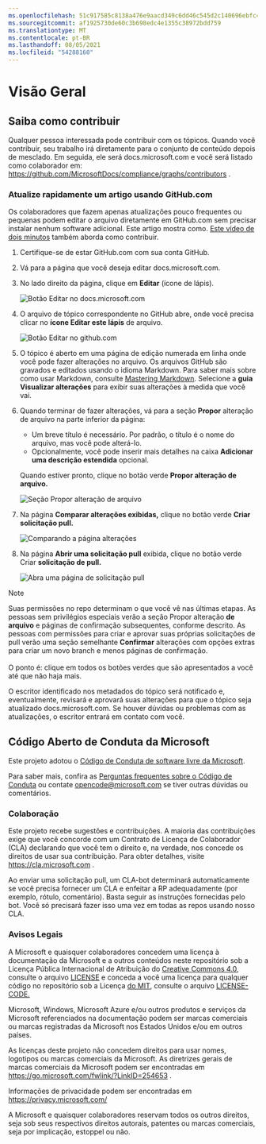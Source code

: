 ```yaml
---
ms.openlocfilehash: 51c917585c8138a476e9aacd349c6dd46c545d2c140696ebfc4d0aee6f0a67cc
ms.sourcegitcommit: af1925730de60c3b698edc4e1355c38972bdd759
ms.translationtype: MT
ms.contentlocale: pt-BR
ms.lasthandoff: 08/05/2021
ms.locfileid: "54288160"
---
```

# <a name="overview"></a>Visão Geral

## <a name="learn-how-to-contribute"></a>Saiba como contribuir

Qualquer pessoa interessada pode contribuir com os tópicos. Quando você contribuir, seu trabalho irá diretamente para o conjunto de conteúdo depois de mesclado. Em seguida, ele será docs.microsoft.com e você será listado como colaborador em: <https://github.com/MicrosoftDocs/compliance/graphs/contributors> .

### <a name="quickly-update-an-article-using-githubcom"></a>Atualize rapidamente um artigo usando GitHub.com

Os colaboradores que fazem apenas atualizações pouco frequentes ou pequenas podem editar o arquivo diretamente em GitHub.com sem precisar instalar nenhum software adicional. Este artigo mostra como. [Este vídeo de dois minutos](https://www.microsoft.com/videoplayer/embed/RE1XQTG) também aborda como contribuir.

1. Certifique-se de estar GitHub.com com sua conta GitHub.
2. Vá para a página que você deseja editar docs.microsoft.com.
3. No lado direito da página, clique em **Editar** (ícone de lápis).

   ![Botão Editar no docs.microsoft.com](compliance/media/quick-update-edit.png)

4. O arquivo de tópico correspondente no GitHub abre, onde você precisa clicar no **ícone Editar este lápis** de arquivo.

   ![Botão Editar no github.com](compliance/media/quick-update-github.png)

5. O tópico é aberto em uma página de edição numerada em linha onde você pode fazer alterações no arquivo. Os arquivos GitHub são gravados e editados usando o idioma Markdown. Para saber mais sobre como usar Markdown, consulte [Mastering Markdown](https://guides.github.com/features/mastering-markdown/). Selecione a **guia Visualizar alterações** para exibir suas alterações à medida que você vai.

6. Quando terminar de fazer alterações, vá para a seção **Propor** alteração de arquivo na parte inferior da página:

   - Um breve título é necessário. Por padrão, o título é o nome do arquivo, mas você pode alterá-lo.
   - Opcionalmente, você pode inserir mais detalhes na caixa **Adicionar uma descrição estendida** opcional.

   Quando estiver pronto, clique no botão verde **Propor alteração de arquivo.**

   ![Seção Propor alteração de arquivo](compliance/media/propose-file-change.png)

7. Na página **Comparar alterações exibidas,** clique no botão verde **Criar solicitação pull.**

   ![Comparando a página alterações](compliance/media/comparing-changes-page.png)

8. Na página **Abrir uma solicitação pull** exibida, clique no botão verde Criar **solicitação de pull.**

   ![Abra uma página de solicitação pull](compliance/media/open-a-pull-request-page.png)

> [!NOTE]
> Suas permissões no repo determinam o que você vê nas últimas etapas. As pessoas sem privilégios especiais verão a seção Propor alteração **de arquivo** e páginas de confirmação subsequentes, conforme descrito. As pessoas com permissões para criar e aprovar suas próprias solicitações de pull verão uma seção semelhante **Confirmar** alterações com opções extras para criar um novo branch e menos páginas de confirmação.<br/><br/>O ponto é: clique em todos os botões verdes que são apresentados a você até que não haja mais.

O escritor identificado nos metadados do tópico será notificado e, eventualmente, revisará e aprovará suas alterações para que o tópico seja atualizado docs.microsoft.com. Se houver dúvidas ou problemas com as atualizações, o escritor entrará em contato com você.

## <a name="microsoft-open-source-code-of-conduct"></a>Código Aberto de Conduta da Microsoft

Este projeto adotou o [Código de Conduta de software livre da Microsoft](https://opensource.microsoft.com/codeofconduct/).

Para saber mais, confira as [Perguntas frequentes sobre o Código de Conduta](https://opensource.microsoft.com/codeofconduct/faq/) ou contate [opencode@microsoft.com](mailto:opencode@microsoft.com) se tiver outras dúvidas ou comentários.

### <a name="contributing"></a>Colaboração

Este projeto recebe sugestões e contribuições.  A maioria das contribuições exige que você concorde com um Contrato de Licença de Colaborador (CLA) declarando que você tem o direito e, na verdade, nos concede os direitos de usar sua contribuição. Para obter detalhes, visite <https://cla.microsoft.com> .

Ao enviar uma solicitação pull, um CLA-bot determinará automaticamente se você precisa fornecer um CLA e enfeitar a RP adequadamente (por exemplo, rótulo, comentário). Basta seguir as instruções fornecidas pelo bot. Você só precisará fazer isso uma vez em todas as repos usando nosso CLA.

### <a name="legal-notices"></a>Avisos Legais

A Microsoft e quaisquer colaboradores concedem uma licença à documentação da Microsoft e a outros conteúdos neste repositório sob a Licença Pública Internacional de Atribuição do [Creative Commons 4.0](https://creativecommons.org/licenses/by/4.0/legalcode), consulte o arquivo [LICENSE](LICENSE) e conceda a você uma licença para qualquer código no repositório sob a Licença [do MIT](https://opensource.org/licenses/MIT), consulte o arquivo [LICENSE-CODE.](LICENSE-CODE)

Microsoft, Windows, Microsoft Azure e/ou outros produtos e serviços da Microsoft referenciados na documentação podem ser marcas comerciais ou marcas registradas da Microsoft nos Estados Unidos e/ou em outros países.

As licenças deste projeto não concedem direitos para usar nomes, logotipos ou marcas comerciais da Microsoft. As diretrizes gerais de marcas comerciais da Microsoft podem ser encontradas em <https://go.microsoft.com/fwlink/?LinkID=254653> .

Informações de privacidade podem ser encontradas em <https://privacy.microsoft.com/>

A Microsoft e quaisquer colaboradores reservam todos os outros direitos, seja sob seus respectivos direitos autorais, patentes ou marcas comerciais, seja por implicação, estoppel ou não.
